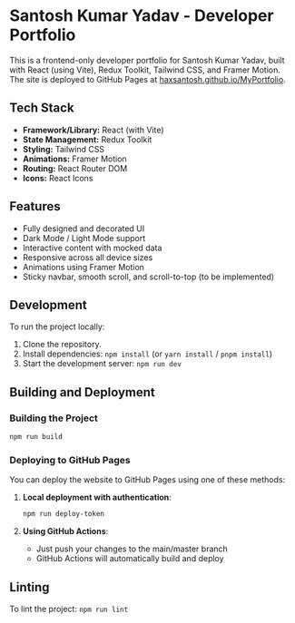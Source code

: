 # Santosh Kumar Yadav - Developer Portfolio

This is a frontend-only developer portfolio for Santosh Kumar Yadav, built with React (using Vite), Redux Toolkit, Tailwind CSS, and Framer Motion. The site is deployed to GitHub Pages at [haxsantosh.github.io/MyPortfolio](https://haxsantosh.github.io/MyPortfolio/).

## Tech Stack
- **Framework/Library:** React (with Vite)
- **State Management:** Redux Toolkit
- **Styling:** Tailwind CSS
- **Animations:** Framer Motion
- **Routing:** React Router DOM
- **Icons:** React Icons

## Features
- Fully designed and decorated UI
- Dark Mode / Light Mode support
- Interactive content with mocked data
- Responsive across all device sizes
- Animations using Framer Motion
- Sticky navbar, smooth scroll, and scroll-to-top (to be implemented)

## Development

To run the project locally:
1. Clone the repository.
2. Install dependencies: `npm install` (or `yarn install` / `pnpm install`)
3. Start the development server: `npm run dev`

## Building and Deployment

### Building the Project
```bash
npm run build
```

### Deploying to GitHub Pages
You can deploy the website to GitHub Pages using one of these methods:

1. **Local deployment with authentication**:
   ```bash
   npm run deploy-token
   ```

2. **Using GitHub Actions**:
   - Just push your changes to the main/master branch
   - GitHub Actions will automatically build and deploy

## Linting
To lint the project: `npm run lint`
